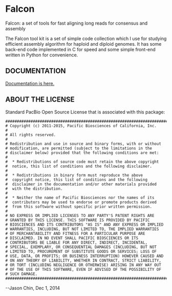 Falcon
===========

Falcon: a set of tools for fast aligning long reads for consensus and assembly

The Falcon tool kit is a set of simple code collection which I use for studying
efficient assembly algorithm for haploid and diploid genomes. It has some back-end 
code implemented in C for speed and some simple front-end written in Python for
convenience. 


DOCUMENTATION
-------------

[Documentation is here.](https://github.com/PacificBiosciences/FALCON/blob/master/doc/falcon_manual.md)

ABOUT THE LICENSE
------------------

Standard PacBio Open Source License that is associated with this package:

    #################################################################################$$
    # Copyright (c) 2011-2015, Pacific Biosciences of California, Inc.
    #
    # All rights reserved.
    #
    # Redistribution and use in source and binary forms, with or without
    # modification, are permitted (subject to the limitations in the
    # disclaimer below) provided that the following conditions are met:
    #
    #  * Redistributions of source code must retain the above copyright
    #  notice, this list of conditions and the following disclaimer.
    #
    #  * Redistributions in binary form must reproduce the above
    #  copyright notice, this list of conditions and the following
    #  disclaimer in the documentation and/or other materials provided
    #  with the distribution.
    #
    #  * Neither the name of Pacific Biosciences nor the names of its
    #  contributors may be used to endorse or promote products derived
    #  from this software without specific prior written permission.
    #
    # NO EXPRESS OR IMPLIED LICENSES TO ANY PARTY'S PATENT RIGHTS ARE
    # GRANTED BY THIS LICENSE. THIS SOFTWARE IS PROVIDED BY PACIFIC
    # BIOSCIENCES AND ITS CONTRIBUTORS "AS IS" AND ANY EXPRESS OR IMPLIED
    # WARRANTIES, INCLUDING, BUT NOT LIMITED TO, THE IMPLIED WARRANTIES
    # OF MERCHANTABILITY AND FITNESS FOR A PARTICULAR PURPOSE ARE
    # DISCLAIMED. IN NO EVENT SHALL PACIFIC BIOSCIENCES OR ITS
    # CONTRIBUTORS BE LIABLE FOR ANY DIRECT, INDIRECT, INCIDENTAL,
    # SPECIAL, EXEMPLARY, OR CONSEQUENTIAL DAMAGES (INCLUDING, BUT NOT
    # LIMITED TO, PROCUREMENT OF SUBSTITUTE GOODS OR SERVICES; LOSS OF
    # USE, DATA, OR PROFITS; OR BUSINESS INTERRUPTION) HOWEVER CAUSED AND
    # ON ANY THEORY OF LIABILITY, WHETHER IN CONTRACT, STRICT LIABILITY,
    # OR TORT (INCLUDING NEGLIGENCE OR OTHERWISE) ARISING IN ANY WAY OUT
    # OF THE USE OF THIS SOFTWARE, EVEN IF ADVISED OF THE POSSIBILITY OF
    # SUCH DAMAGE.
    #################################################################################$$

--Jason Chin, Dec 1, 2014

